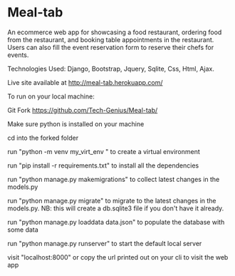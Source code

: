 # Meal-tab
An ecommerce web app for showcasing a food restaurant, ordering food from the restaurant, and booking table appointments in the restaurant. Users can also fill the event reservation form to reserve their chefs for events. 

Technologies Used: Django, Bootstrap, Jquery, Sqlite, Css, Html, Ajax.

Live site available at http://meal-tab.herokuapp.com/ 

To run on your local machine:

Git Fork https://github.com/Tech-Genius/Meal-tab/

Make sure python is installed on your machine

cd into the forked folder

run "python -m venv my_virt_env " to create a virtual environment

run "pip install -r requirements.txt" to install all the dependencies

run "python manage.py makemigrations" to collect latest changes in the models.py

run "python manage.py migrate" to migrate to the latest changes in the models.py. NB: this will create a db.sqlite3 file if you don't have it already.

run "python manage.py loaddata data.json" to populate the database with some data

run "python manage.py runserver" to start the default local server

visit "localhost:8000" or copy the url printed out on your cli to visit the web app 


